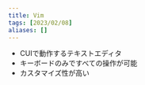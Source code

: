 ```yaml
---
title: Vim
tags: [2023/02/08]
aliases: []
---
```


- CUIで動作するテキストエディタ
- キーボードのみですべての操作が可能
- カスタマイズ性が高い